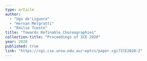 ```yaml
---
type: article
author:
  - "Ugo de'Liguoro"
  - "Hernan Melgratti"
  - "Emilio Tuosto"
title: "Towards Refinable Choreographies"
collection-title: "Proceedings of ICE 2020"
year: 2020
published: true
link: "https://cgi.cse.unsw.edu.au/~eptcs/paper.cgi?ICE2020:2"
---
```

